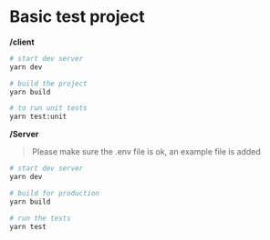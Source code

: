 # Basic test project

**/client**

```sh
# start dev server
yarn dev

# build the project
yarn build

# to run unit tests
yarn test:unit
```

**/Server**

> Please make sure the .env file is ok, an example file is added

```sh
# start dev server
yarn dev

# build for production
yarn build

# run the tests
yarn test
```
